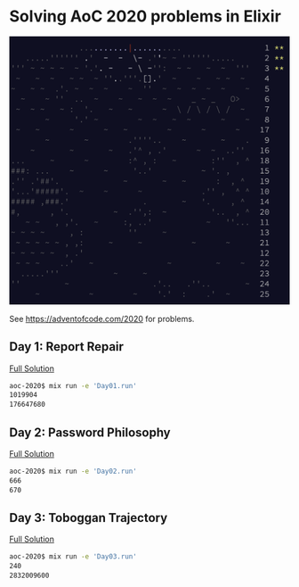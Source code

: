 
# Solving AoC 2020 problems in Elixir

![Logo](https://raw.githubusercontent.com/DrearyLisper/aoc-2020/main/images/logo.png)

See https://adventofcode.com/2020 for problems.

## Day 1: Report Repair

[Full Solution](https://github.com/DrearyLisper/aoc-2020/tree/main/lib/01/day01.ex)

``` bash
aoc-2020$ mix run -e 'Day01.run'
1019904
176647680
```

## Day 2: Password Philosophy

[Full Solution](https://github.com/DrearyLisper/aoc-2020/tree/main/lib/02/day02.ex)

``` bash
aoc-2020$ mix run -e 'Day02.run'
666
670
```

## Day 3: Toboggan Trajectory

[Full Solution](https://github.com/DrearyLisper/aoc-2020/tree/main/lib/03/day03.ex)

``` bash
aoc-2020$ mix run -e 'Day03.run'
240
2832009600
```

